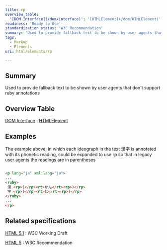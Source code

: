 ```yaml
---
title: rp
overview_table:
  '[DOM Interface](/dom/interface)': '[HTMLElement](/dom/HTMLElement)'
readiness: 'Ready to Use'
standardization_status: 'W3C Recommendation'
summary: 'Used to provide fallback text to be shown by user agents that don''t support ruby annotations'
tags:
  - Markup
  - Elements
uri: html/elements/rp

---
```

## Summary

Used to provide fallback text to be shown by user agents that don't support ruby annotations

## Overview Table

[DOM Interface](/dom/interface)
:   [HTMLElement](/dom/HTMLElement)

## Examples

The example above, in which each ideograph in the text 漢字 is annotated with its phonetic reading, could be expanded to use rp so that in legacy user agents the readings are in parentheses

``` html

<p lang="ja" xml:lang="ja">
...
<ruby>
 漢 <rp>(</rp><rt>かん</rt><rp>)</rp>
 字 <rp>(</rp><rt>じ</rt><rp>)</rp>
</ruby>
...
</p>

```

## Related specifications

[HTML 5.1](http://www.w3.org/TR/html51/text-level-semantics.html#the-rp-element)
:   W3C Working Draft

[HTML 5](http://www.w3.org/TR/html5/text-level-semantics.html#the-rp-element)
:   W3C Recommendation

